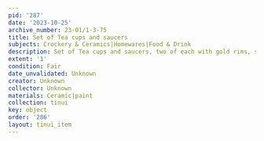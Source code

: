 ```yaml
---
pid: '287'
date: '2023-10-25'
archive_number: 23-01/1-3-75
title: Set of Tea cups and saucers
subjects: Crockery & Ceramics|Homewares|Food & Drink
description: Set of Tea cups and saucers, two of each with gold rims, some worn off
extent: '1'
condition: Fair
date_unvalidated: Unknown
creator: Unknown
collector: Unknown
materials: Ceramic|paint
collection: tinui
key: object
order: '286'
layout: tinui_item
---
```

